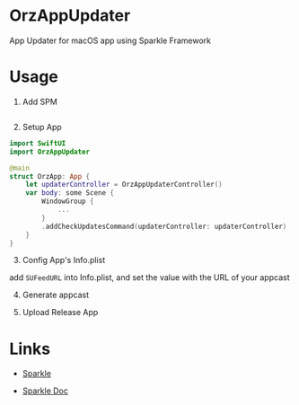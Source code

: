 # OrzAppUpdater

App Updater for macOS app using Sparkle Framework


# Usage


1. Add SPM

```swift 

```


2. Setup App

```swift
import SwiftUI
import OrzAppUpdater

@main
struct OrzApp: App {
    let updaterController = OrzAppUpdaterController()
    var body: some Scene {
        WindowGroup {
            ...
        }
        .addCheckUpdatesCommand(updaterController: updaterController)
    }
}
```

3. Config App's Info.plist

add `SUFeedURL` into Info.plist, and set the value with the URL of your appcast

4. Generate appcast

5. Upload Release App

# Links

- [Sparkle](https://sparkle-project.org/)

- [Sparkle Doc](https://sparkle-project.org/documentation/)



